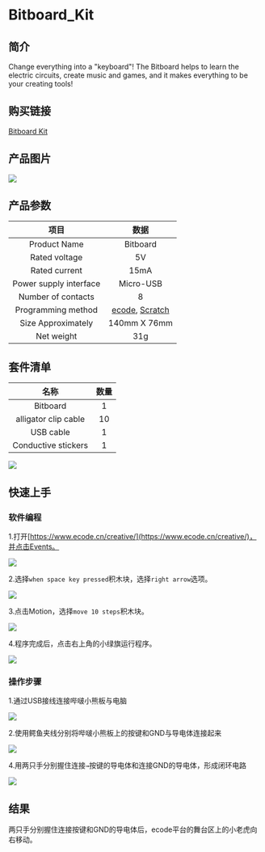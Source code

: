 # Bitboard_Kit

## 简介
Change everything into a "keyboard"! The Bitboard helps to learn the electric circuits, create music and games, and it makes everything to be your creating tools!

## 购买链接
[ Bitboard Kit](https://www.elecfreaks.com/elecfreaks-bitboard-kit.html)

## 产品图片

![](./images/Bitboard_Kit_01.png)

## 产品参数

|  项目   | 数据  |
| :----: | :----: |
| Product Name | Bitboard |
| Rated voltage | 5V |
| Rated current | 15mA |
| Power supply interface | Micro-USB |
| Number of contacts | 8 |
| Programming method | [ecode](https://www.ecode.cn/creative/), [Scratch](https://scratch.mit.edu/projects/editor) |
| Size Approximately | 140mm X 76mm |
| Net weight | 31g |

## 套件清单

|  名称   | 数量  |
| :----: | :----: |
| Bitboard | 1 |
| alligator clip cable | 10 |
| USB cable | 1 |
| Conductive stickers | 1 |

![](./images/Bitboard_Kit_02.png)

## 快速上手
### 软件编程
1.打开[https://www.ecode.cn/creative/](https://www.ecode.cn/creative/)，并点击Events。

![](./images/Bitboard_Kit_06.png)

2.选择`when space key pressed`积木块，选择`right arrow`选项。

![](./images/Bitboard_Kit_07.png)

3.点击Motion，选择`move 10 steps`积木块。

![](./images/Bitboard_Kit_08.png)

4.程序完成后，点击右上角的小绿旗运行程序。

![](./images/Bitboard_Kit_09.png)

### 操作步骤
1.通过USB接线连接哔啵小熊板与电脑

![](./images/Bitboard_Kit_03.png)

2.使用鳄鱼夹线分别将哔啵小熊板上的按键和GND与导电体连接起来

![](./images/Bitboard_Kit_04.png)

4.用两只手分别握住连接`→`按键的导电体和连接GND的导电体，形成闭环电路

![](./images/Bitboard_Kit_05.png)

## 结果
两只手分别握住连接按键和GND的导电体后，ecode平台的舞台区上的小老虎向右移动。





